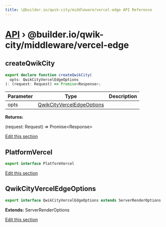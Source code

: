 ```yaml
---
title: \@builder.io/qwik-city/middleware/vercel-edge API Reference
---
```


# [API](/api) &rsaquo; @builder.io/qwik-city/middleware/vercel-edge

## createQwikCity

```typescript
export declare function createQwikCity(
  opts: QwikCityVercelEdgeOptions
): (request: Request) => Promise<Response>;
```

| Parameter | Type                                                    | Description |
| --------- | ------------------------------------------------------- | ----------- |
| opts      | [QwikCityVercelEdgeOptions](#qwikcityverceledgeoptions) |             |

**Returns:**

(request: Request) =&gt; Promise&lt;Response&gt;

[Edit this section](https://github.com/BuilderIO/qwik/tree/main/packages/qwik-city/middleware/vercel-edge/index.ts)

## PlatformVercel

```typescript
export interface PlatformVercel
```

[Edit this section](https://github.com/BuilderIO/qwik/tree/main/packages/qwik-city/middleware/vercel-edge/index.ts)

## QwikCityVercelEdgeOptions

```typescript
export interface QwikCityVercelEdgeOptions extends ServerRenderOptions
```

**Extends:** ServerRenderOptions

[Edit this section](https://github.com/BuilderIO/qwik/tree/main/packages/qwik-city/middleware/vercel-edge/index.ts)
